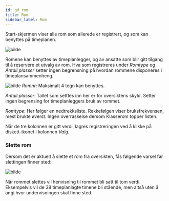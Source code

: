 ```yaml
---
id: gd_rom
title: Rom
sidebar_label: Rom
---
```

Start-skjermen viser alle rom som allerede er registrert, og som kan benyttes på timeplanen.

![bilde](https://github.com/BarmanHanssen/iskole/assets/80097133/02551864-348b-44fb-aca0-80d36b1364a9)

Romene kan benyttes av timeplanlegger, og av ansatte som blir gitt tilgang til å reservere et utvalg av rom. 
Hva som registreres under _Romtype_ og _Antall plasser_ setter ingen begrensning på hvordan rommene disponeres i timeplansammenheng.

![bilde](https://github.com/BarmanHanssen/iskole/assets/80097133/ee4caa9b-f736-4f9e-a2f3-e90fc792f58b)
_Romnr_: Maksimalt 4 tegn kan benyttes.

_Antall plasser_: Tallet som setttes inn her er for oversiktens skyld. Setter ingen begrensing for timeplanleggers bruk av rommet.

_Romtype_: Her følger en nedtrekksliste. Rekkefølgen viser bruksfrekvensen, mest brukte øverst. Ingen overraskelse dersom Klasserom topper listen.

Når de tre kolonnen er gitt verdi, lagres registreringen ved å klikke på diskett-ikonet i kolonnen _Valg_.

### Slette rom

Dersom det er aktuelt å slette et rom fra oversikten, fås følgende varsel før slettingen finner sted:

![bilde](https://github.com/BarmanHanssen/iskole/assets/80097133/f6a4d273-5353-4159-9cb5-a0455ca7aa69)

Når rommet slettes vil henvisning til rommet bli satt til tom verdi. Eksempelvis vil de 38 timeplanlagte timene bli stående, men altså uten å angi hvor undervisningen skal finne sted.
